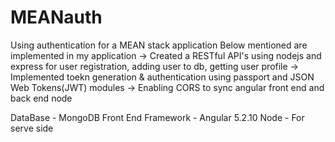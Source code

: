 # MEANauth
Using authentication for a MEAN stack application
Below mentioned are implemented in my application
-> Created a RESTful API's using nodejs and express for user registration, adding user to db, getting user profile
-> Implemented toekn generation & authentication using passport and JSON Web Tokens(JWT) modules
-> Enabling CORS to sync angular front end and back end node

DataBase - MongoDB
Front End Framework - Angular 5.2.10
Node - For serve side

